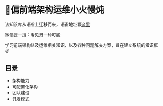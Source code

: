 # 🎈偏前端架构运维小火慢炖

该知识库从语雀上迁移而来，语雀地址戳[这里](https://www.yuque.com/xiaojt/fe-framework)

微信搜一搜：看见另一种可能

学习前端架构以及运维相关知识，以及各种问题解决方案，旨在建立系统的知识框架

## 目录

- 架构能力
- 可配置化架构
- 团队建设
- 开发模式
